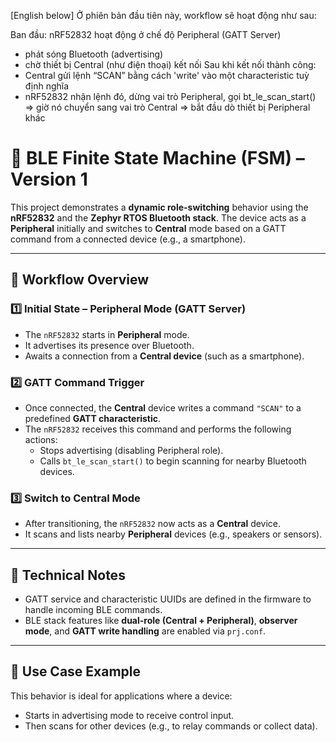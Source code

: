 [English below]
Ở phiên bản đầu tiên này, workflow sẽ hoạt động như sau:

Ban đầu: nRF52832 hoạt động ở chế độ Peripheral (GATT Server)
- phát sóng Bluetooth (advertising)
- chờ thiết bị Central (như điện thoại) kết nối
Sau khi kết nối thành công:
- Central gửi lệnh “SCAN” bằng cách 'write' vào một characteristic tuỳ định nghĩa
- nRF52832 nhận lệnh đó, dừng vai trò Peripheral, gọi bt_le_scan_start()
	=> giờ nó chuyển sang vai trò Central
	=> bắt đầu dò thiết bị Peripheral khác
	
# 🔄 BLE Finite State Machine (FSM) – Version 1

This project demonstrates a **dynamic role-switching** behavior using the **nRF52832** and the **Zephyr RTOS Bluetooth stack**. The device acts as a **Peripheral** initially and switches to **Central** mode based on a GATT command from a connected device (e.g., a smartphone).

---

## 📡 Workflow Overview

### 1️⃣ Initial State – Peripheral Mode (GATT Server)
- The `nRF52832` starts in **Peripheral** mode.
- It advertises its presence over Bluetooth.
- Awaits a connection from a **Central device** (such as a smartphone).

### 2️⃣ GATT Command Trigger
- Once connected, the **Central** device writes a command `"SCAN"` to a predefined **GATT characteristic**.
- The `nRF52832` receives this command and performs the following actions:
  - Stops advertising (disabling Peripheral role).
  - Calls `bt_le_scan_start()` to begin scanning for nearby Bluetooth devices.

### 3️⃣ Switch to Central Mode
- After transitioning, the `nRF52832` now acts as a **Central** device.
- It scans and lists nearby **Peripheral** devices (e.g., speakers or sensors).

---

## 🔧 Technical Notes
- GATT service and characteristic UUIDs are defined in the firmware to handle incoming BLE commands.
- BLE stack features like **dual-role (Central + Peripheral)**, **observer mode**, and **GATT write handling** are enabled via `prj.conf`.

---

## 📱 Use Case Example
This behavior is ideal for applications where a device:
- Starts in advertising mode to receive control input.
- Then scans for other devices (e.g., to relay commands or collect data).


